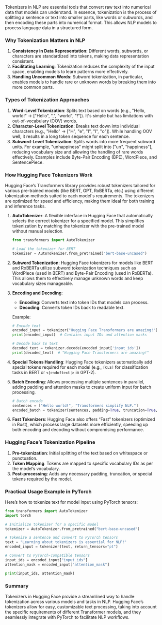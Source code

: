 Tokenizers in NLP are essential tools that convert raw text into numerical data that models can understand. In essence, tokenization is the process of splitting a sentence or text into smaller parts, like words or subwords, and then encoding these parts into numerical format. This allows NLP models to process language data in a structured form.

### Why Tokenization Matters in NLP
1. **Consistency in Data Representation**: Different words, subwords, or characters are standardized into tokens, making data representation consistent.
2. **Facilitating Learning**: Tokenization reduces the complexity of the input space, enabling models to learn patterns more effectively.
3. **Handling Uncommon Words**: Subword tokenization, in particular, enables models to handle rare or unknown words by breaking them into more common parts.

### Types of Tokenization Approaches
1. **Word-Level Tokenization**: Splits text based on words (e.g., "Hello, world!" -> ["Hello", ",", "world", "!"]). It's simple but has limitations with out-of-vocabulary (OOV) words.
2. **Character-Level Tokenization**: Breaks text down into individual characters (e.g., "Hello" -> ["H", "e", "l", "l", "o"]). While handling OOV well, it results in a long token sequence for each sentence.
3. **Subword-Level Tokenization**: Splits words into more frequent subword units. For example, "unhappiness" might split into ["un", "happiness"], reducing vocabulary size and allowing the handling of rare words effectively. Examples include Byte-Pair Encoding (BPE), WordPiece, and SentencePiece.

### How Hugging Face Tokenizers Work
Hugging Face’s Transformers library provides robust tokenizers tailored for various pre-trained models (like BERT, GPT, RoBERTa, etc.) using different tokenization methods suited to each model's requirements. The tokenizers are optimized for speed and efficiency, making them ideal for both training and inference tasks.

1. **AutoTokenizer**: A flexible interface in Hugging Face that automatically selects the correct tokenizer for a specified model. This simplifies tokenization by matching the tokenizer with the pre-trained model without manual selection.

   ```python
   from transformers import AutoTokenizer
   
   # Load the tokenizer for BERT
   tokenizer = AutoTokenizer.from_pretrained("bert-base-uncased")
   ```

2. **Subword Tokenization**: Hugging Face tokenizers for models like BERT and RoBERTa utilize subword tokenization techniques such as WordPiece (used in BERT) and Byte-Pair Encoding (used in RoBERTa). This allows them to effectively manage unknown words and keep vocabulary sizes manageable.

3. **Encoding and Decoding**:
   - **Encoding**: Converts text into token IDs that models can process.
   - **Decoding**: Converts token IDs back to readable text.
   
   Example:
   ```python
   # Encode text
   encoded_input = tokenizer("Hugging Face Transformers are amazing!")
   print(encoded_input)  # Contains input IDs and attention masks
   
   # Decode back to text
   decoded_text = tokenizer.decode(encoded_input['input_ids'])
   print(decoded_text)  # "Hugging Face Transformers are amazing!"
   ```

4. **Special Tokens Handling**: Hugging Face tokenizers automatically add special tokens required for each model (e.g., `[CLS]` for classification tasks in BERT or `<|endoftext|>` in GPT-2).

5. **Batch Encoding**: Allows processing multiple sentences in parallel, adding padding and attention masks to create uniform input for batch processing.

   ```python
   # Batch encode
   sentences = ["Hello world!", "Transformers simplify NLP."]
   encoded_batch = tokenizer(sentences, padding=True, truncation=True, return_tensors="pt")
   ```

6. **Fast Tokenizers**: Hugging Face also offers “Fast” tokenizers (optimized in Rust), which process large datasets more efficiently, speeding up both encoding and decoding without compromising performance.

### Hugging Face’s Tokenization Pipeline
1. **Pre-tokenization**: Initial splitting of the text based on whitespace or punctuation.
2. **Token Mapping**: Tokens are mapped to specific vocabulary IDs as per the model’s vocabulary.
3. **Post-processing**: Adds any necessary padding, truncation, or special tokens required by the model.

### Practical Usage Example in PyTorch
Here’s how to tokenize text for model input using PyTorch tensors:

```python
from transformers import AutoTokenizer
import torch

# Initialize tokenizer for a specific model
tokenizer = AutoTokenizer.from_pretrained("bert-base-uncased")

# Tokenize a sentence and convert to PyTorch tensors
text = "Learning about tokenizers is essential for NLP!"
encoded_input = tokenizer(text, return_tensors="pt")

# Convert to PyTorch-compatible tensors
input_ids = encoded_input["input_ids"]
attention_mask = encoded_input["attention_mask"]

print(input_ids, attention_mask)
```

### Summary
Tokenizers in Hugging Face provide a streamlined way to handle tokenization across various models and tasks in NLP. Hugging Face’s tokenizers allow for easy, customizable text processing, taking into account the specific requirements of different Transformer models, and they seamlessly integrate with PyTorch to facilitate NLP workflows.